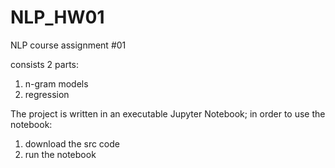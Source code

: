 # NLP_HW01
NLP course assignment #01

consists 2 parts:
1) n-gram models
2) regression

The project is written in an executable Jupyter Notebook;
in order to use the notebook:
1) download the src code
2) run the notebook
